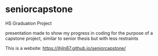 # seniorcapstone
HS Graduation Project


presentation made to show my progress in coding for the purpose of a capstone project, similar to senior thesis but with less restraints

This is a website: https://jhjln87.github.io/seniorcapstone/
